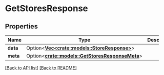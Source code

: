 # GetStoresResponse

## Properties

Name | Type | Description | Notes
------------ | ------------- | ------------- | -------------
**data** | Option<[**Vec&lt;crate::models::StoreResponse&gt;**](StoreResponse.md)> |  | 
**meta** | Option<[**crate::models::GetStoresResponseMeta**](GetStoresResponseMeta.md)> |  | 

[[Back to API list]](../README.md#documentation-for-api-endpoints) [[Back to README]](../README.md)


